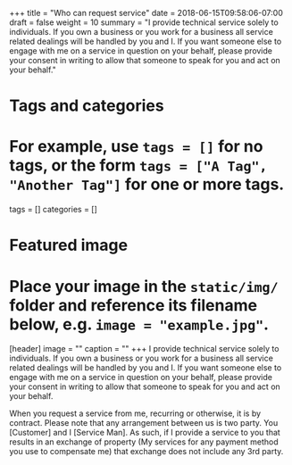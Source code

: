 +++
title = "Who can request service"
date = 2018-06-15T09:58:06-07:00
draft = false
weight = 10
summary = "I provide technical service solely to individuals. If you own a business or you work for a business all service related dealings will be handled by you and I. If you want someone else to engage with me on a service in question on your behalf, please provide your consent in writing to allow that someone to speak for you and act on your behalf."

# Tags and categories
# For example, use `tags = []` for no tags, or the form `tags = ["A Tag", "Another Tag"]` for one or more tags.
tags = []
categories = []

# Featured image
# Place your image in the `static/img/` folder and reference its filename below, e.g. `image = "example.jpg"`.
[header]
image = ""
caption = ""
+++
I provide technical service solely to individuals. If you own a business or you work for a business all service related dealings will be handled by you and I. If you want someone else to engage with me on a service in question on your behalf, please provide your consent in writing to allow that someone to speak for you and act on your behalf.

When you request a service from me, recurring or otherwise, it is by contract. Please note that any arrangement between us is two party. You [Customer] and I [Service Man]. As such, if I provide a service to you that results in an exchange of property (My services for any payment method you use to compensate me) that exchange does not include any 3rd party.

